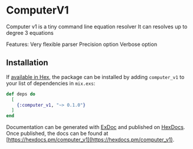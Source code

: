 # ComputerV1

Computer v1 is a tiny command line equation resolver
It can resolves up to degree 3 equations

Features: 
Very flexible parser
Precision option
Verbose option

## Installation

If [available in Hex](https://hex.pm/docs/publish), the package can be installed
by adding `computer_v1` to your list of dependencies in `mix.exs`:

```elixir
def deps do
  [
    {:computer_v1, "~> 0.1.0"}
  ]
end
```

Documentation can be generated with [ExDoc](https://github.com/elixir-lang/ex_doc)
and published on [HexDocs](https://hexdocs.pm). Once published, the docs can
be found at [https://hexdocs.pm/computer_v1](https://hexdocs.pm/computer_v1).

